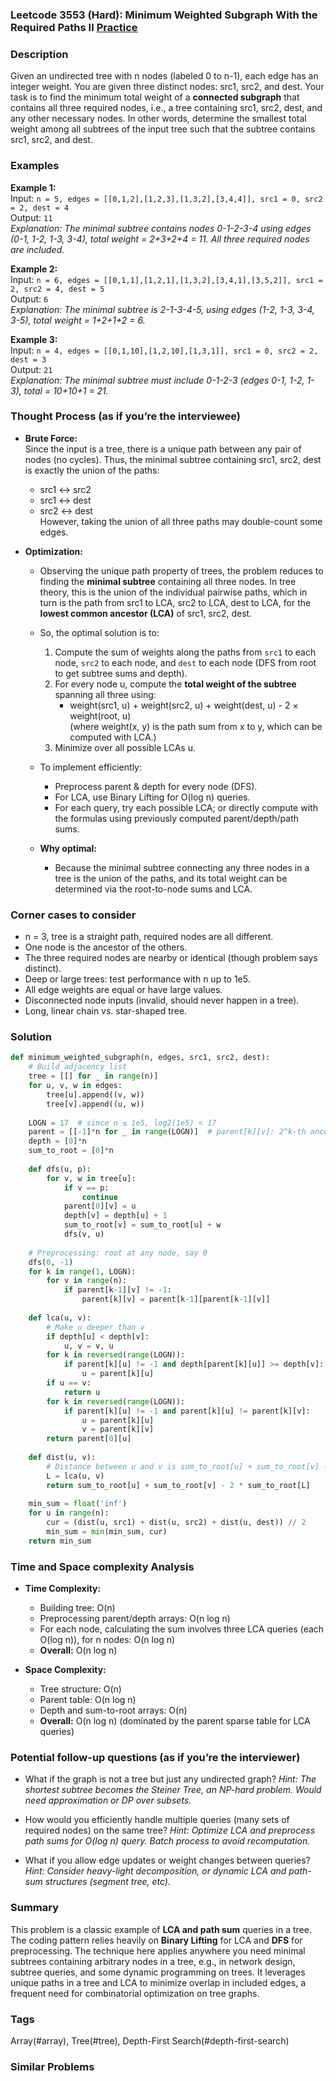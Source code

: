 ### Leetcode 3553 (Hard): Minimum Weighted Subgraph With the Required Paths II [Practice](https://leetcode.com/problems/minimum-weighted-subgraph-with-the-required-paths-ii)

### Description  
Given an undirected tree with n nodes (labeled 0 to n-1), each edge has an integer weight. You are given three distinct nodes: src1, src2, and dest. Your task is to find the minimum total weight of a **connected subgraph** that contains all three required nodes, i.e., a tree containing src1, src2, dest, and any other necessary nodes. In other words, determine the smallest total weight among all subtrees of the input tree such that the subtree contains src1, src2, and dest.

### Examples  

**Example 1:**  
Input: `n = 5, edges = [[0,1,2],[1,2,3],[1,3,2],[3,4,4]], src1 = 0, src2 = 2, dest = 4`  
Output: `11`  
*Explanation: The minimal subtree contains nodes 0-1-2-3-4 using edges (0-1, 1-2, 1-3, 3-4), total weight = 2+3+2+4 = 11. All three required nodes are included.*

**Example 2:**  
Input: `n = 6, edges = [[0,1,1],[1,2,1],[1,3,2],[3,4,1],[3,5,2]], src1 = 2, src2 = 4, dest = 5`  
Output: `6`  
*Explanation: The minimal subtree is 2-1-3-4-5, using edges (1-2, 1-3, 3-4, 3-5), total weight = 1+2+1+2 = 6.*

**Example 3:**  
Input: `n = 4, edges = [[0,1,10],[1,2,10],[1,3,1]], src1 = 0, src2 = 2, dest = 3`  
Output: `21`  
*Explanation: The minimal subtree must include 0-1-2-3 (edges 0-1, 1-2, 1-3), total = 10+10+1 = 21.*

### Thought Process (as if you’re the interviewee)  
- **Brute Force:**  
  Since the input is a tree, there is a unique path between any pair of nodes (no cycles). Thus, the minimal subtree containing src1, src2, dest is exactly the union of the paths:  
    - src1 ↔ src2  
    - src1 ↔ dest  
    - src2 ↔ dest  
  However, taking the union of all three paths may double-count some edges.  

- **Optimization:**  
  - Observing the unique path property of trees, the problem reduces to finding the **minimal subtree** containing all three nodes. In tree theory, this is the union of the individual pairwise paths, which in turn is the path from src1 to LCA, src2 to LCA, dest to LCA, for the **lowest common ancestor (LCA)** of src1, src2, dest.
  - So, the optimal solution is to:  
    1. Compute the sum of weights along the paths from `src1` to each node, `src2` to each node, and `dest` to each node (DFS from root to get subtree sums and depth).
    2. For every node u, compute the **total weight of the subtree** spanning all three using:  
       - weight(src1, u) + weight(src2, u) + weight(dest, u) - 2 × weight(root, u)  
       (where weight(x, y) is the path sum from x to y, which can be computed with LCA.)
    3. Minimize over all possible LCAs u.

  - To implement efficiently:
    - Preprocess parent & depth for every node (DFS).
    - For LCA, use Binary Lifting for O(log n) queries.
    - For each query, try each possible LCA; or directly compute with the formulas using previously computed parent/depth/path sums.

  - **Why optimal:**  
    - Because the minimal subtree connecting any three nodes in a tree is the union of the paths, and its total weight can be determined via the root-to-node sums and LCA.

### Corner cases to consider  
- n = 3, tree is a straight path, required nodes are all different.
- One node is the ancestor of the others.
- The three required nodes are nearby or identical (though problem says distinct).
- Deep or large trees: test performance with n up to 1e5.
- All edge weights are equal or have large values.
- Disconnected node inputs (invalid, should never happen in a tree).
- Long, linear chain vs. star-shaped tree.

### Solution

```python
def minimum_weighted_subgraph(n, edges, src1, src2, dest):
    # Build adjacency list
    tree = [[] for _ in range(n)]
    for u, v, w in edges:
        tree[u].append((v, w))
        tree[v].append((u, w))
    
    LOGN = 17  # since n ≤ 1e5, log2(1e5) < 17
    parent = [[-1]*n for _ in range(LOGN)]  # parent[k][v]: 2^k-th ancestor of v
    depth = [0]*n
    sum_to_root = [0]*n
    
    def dfs(u, p):
        for v, w in tree[u]:
            if v == p:
                continue
            parent[0][v] = u
            depth[v] = depth[u] + 1
            sum_to_root[v] = sum_to_root[u] + w
            dfs(v, u)
    
    # Preprocessing: root at any node, say 0
    dfs(0, -1)
    for k in range(1, LOGN):
        for v in range(n):
            if parent[k-1][v] != -1:
                parent[k][v] = parent[k-1][parent[k-1][v]]
    
    def lca(u, v):
        # Make u deeper than v
        if depth[u] < depth[v]:
            u, v = v, u
        for k in reversed(range(LOGN)):
            if parent[k][u] != -1 and depth[parent[k][u]] >= depth[v]:
                u = parent[k][u]
        if u == v:
            return u
        for k in reversed(range(LOGN)):
            if parent[k][u] != -1 and parent[k][u] != parent[k][v]:
                u = parent[k][u]
                v = parent[k][v]
        return parent[0][u]
    
    def dist(u, v):
        # Distance between u and v is sum_to_root[u] + sum_to_root[v] - 2 * sum_to_root[lca(u, v)]
        L = lca(u, v)
        return sum_to_root[u] + sum_to_root[v] - 2 * sum_to_root[L]
    
    min_sum = float('inf')
    for u in range(n):
        cur = (dist(u, src1) + dist(u, src2) + dist(u, dest)) // 2
        min_sum = min(min_sum, cur)
    return min_sum
```

### Time and Space complexity Analysis  

- **Time Complexity:**  
  - Building tree: O(n)  
  - Preprocessing parent/depth arrays: O(n log n)  
  - For each node, calculating the sum involves three LCA queries (each O(log n)), for n nodes: O(n log n)  
  - **Overall:** O(n log n)

- **Space Complexity:**  
  - Tree structure: O(n)  
  - Parent table: O(n log n)  
  - Depth and sum-to-root arrays: O(n)  
  - **Overall:** O(n log n) (dominated by the parent sparse table for LCA queries)

### Potential follow-up questions (as if you’re the interviewer)  

- What if the graph is not a tree but just any undirected graph?
  *Hint: The shortest subtree becomes the Steiner Tree, an NP-hard problem. Would need approximation or DP over subsets.*

- How would you efficiently handle multiple queries (many sets of required nodes) on the same tree?
  *Hint: Optimize LCA and preprocess path sums for O(log n) query. Batch process to avoid recomputation.*

- What if you allow edge updates or weight changes between queries?
  *Hint: Consider heavy-light decomposition, or dynamic LCA and path-sum structures (segment tree, etc).*

### Summary
This problem is a classic example of **LCA and path sum** queries in a tree. The coding pattern relies heavily on **Binary Lifting** for LCA and **DFS** for preprocessing. The technique here applies anywhere you need minimal subtrees containing arbitrary nodes in a tree, e.g., in network design, subtree queries, and some dynamic programming on trees. It leverages unique paths in a tree and LCA to minimize overlap in included edges, a frequent need for combinatorial optimization on tree graphs.

### Tags
Array(#array), Tree(#tree), Depth-First Search(#depth-first-search)

### Similar Problems
